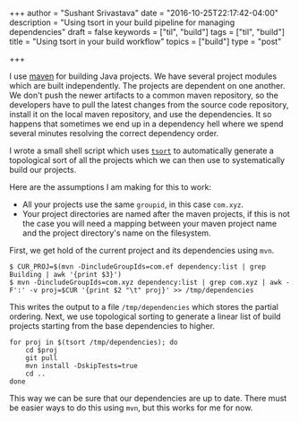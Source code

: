 +++
author = "Sushant Srivastava"
date = "2016-10-25T22:17:42-04:00"
description = "Using tsort in your build pipeline for managing dependencies"
draft = false
keywords = ["til", "build"]
tags = ["til", "build"]
title = "Using tsort in your build workflow"
topics = ["build"]
type = "post"

+++

I use [maven](https://maven.apache.org/) for building Java projects. We have several project modules which are built independently. The projects are dependent on one another. We don't push the newer artifacts to a common maven repository, so the developers have to pull the latest changes from the source code repository, install it on the local maven repository, and use the dependencies. It so happens that sometimes we end up in a dependency hell where we spend several minutes resolving the correct dependency order.

I wrote a small shell script which uses [`tsort`](https://en.wikipedia.org/wiki/Tsort) to automatically generate a topological sort of all the projects which we can then use to systematically build our projects.

Here are the assumptions I am making for this to work:

* All your projects use the same `groupid`, in this case `com.xyz`.
* Your project directories are named after the maven projects, if this is not the case you will need a mapping between your maven project name and the project directory's name on the filesystem.

First, we get hold of the current project and its dependencies using `mvn`.

```
$ CUR_PROJ=$(mvn -DincludeGroupIds=com.ef dependency:list | grep Building | awk '{print $3}')
$ mvn -DincludeGroupIds=com.xyz dependency:list | grep com.xyz | awk -F':' -v proj=$CUR '{print $2 "\t" proj}' >> /tmp/dependencies
```

This writes the output to a file `/tmp/dependencies` which stores the partial ordering. Next, we use topological sorting to generate a linear list of build projects starting from the base dependencies to higher.

```
for proj in $(tsort /tmp/dependencies); do
    cd $proj
    git pull
    mvn install -DskipTests=true
    cd ..
done
```

This way we can be sure that our dependencies are up to date. There must be easier ways to do this using `mvn`, but this works for me for now.
